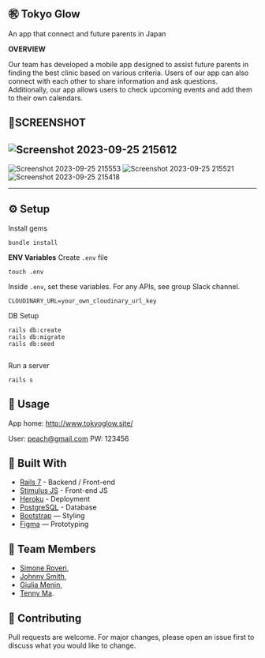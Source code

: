 
㊗️ Tokyo Glow
---

An app that connect and future parents in Japan

**OVERVIEW**

Our team has developed a mobile app designed to assist future parents in finding the best clinic based on various criteria. Users of our app can also connect with each other to share information and ask questions. Additionally, our app allows users to check upcoming events and add them to their own calendars.

📱SCREENSHOT
---

![Screenshot 2023-09-25 215612](https://github.com/Roveri91/TokyoGlow/assets/105217392/3f4b10cc-8570-4930-8d3b-555c35284ec3)
---
![Screenshot 2023-09-25 215553](https://github.com/Roveri91/TokyoGlow/assets/105217392/b2f88160-c0cd-47cc-b52b-c6b8f89a7a15)
![Screenshot 2023-09-25 215521](https://github.com/Roveri91/TokyoGlow/assets/105217392/f2eef614-c95c-450c-96f5-2d39d5ba3a24)
![Screenshot 2023-09-25 215418](https://github.com/Roveri91/TokyoGlow/assets/105217392/a38f605e-3da8-481f-823b-5188cb93b7ab)

---

⚙️ Setup
---
Install gems

```
bundle install
```

**ENV Variables**
Create `.env` file

```
touch .env
```

Inside `.env`, set these variables. For any APIs, see group Slack channel.

```
CLOUDINARY_URL=your_own_cloudinary_url_key 
```

DB Setup

```
rails db:create
rails db:migrate
rails db:seed
  
```

Run a server

```
rails s
```


📕 Usage
---

App home: http://www.tokyoglow.site/

User: peach@gmail.com
PW: 123456

🔨 Built With
---
+ [Rails 7](https://guides.rubyonrails.org/) - Backend / Front-end
+ [Stimulus JS](https://stimulus.hotwired.dev/) - Front-end JS
+ [Heroku](https://www.heroku.com/) - Deployment
+ [PostgreSQL](https://www.postgresql.org/) - Database
+ [Bootstrap](https://getbootstrap.com/) — Styling
+ [Figma](https://www.figma.com/ja/) — Prototyping


🗿 Team Members
---
* [Simone Roveri](https://www.linkedin.com/in/simone-roveri/),
* [Johnny Smith](https://www.linkedin.com/in/jonathan-smith-046007138/),
* [Giulia Menin](https://www.linkedin.com/in/giuliamenin/),
* [Tenny Ma](https://www.linkedin.com/in/tennyma/).


💅 Contributing
---
Pull requests are welcome. For major changes, please open an issue first to discuss what you would like to change.
